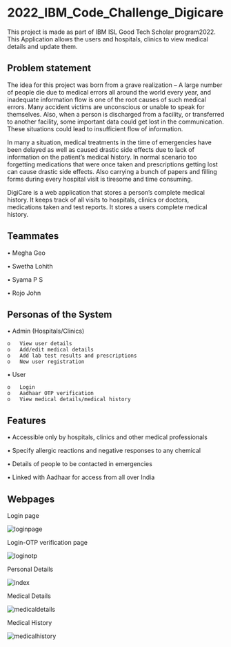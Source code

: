 
# 2022_IBM_Code_Challenge_Digicare

This project is made as part of IBM ISL Good Tech Scholar program2022. This Application allows the users and hospitals, clinics to view medical details and update them.




## Problem statement
The idea for this project was born from a grave realization – A large number of people die due to medical errors all around the world every year, and inadequate information flow is one of the root causes of such medical errors. Many accident victims are unconscious or unable to speak for themselves. Also, when a person is discharged from a facility, or transferred to another facility, some important data could get lost in the communication. These situations could lead to insufficient flow of information. 

In many a situation, medical treatments in the time of emergencies have been delayed as well as caused drastic side effects due to lack of information on the patient’s medical history. In normal scenario too forgetting medications that were once taken and prescriptions getting lost can cause drastic side effects. Also carrying a bunch of papers and filling forms during every hospital visit is tiresome and time consuming.

DigiCare is a web application that stores a person’s complete medical history. It keeps track of all visits to hospitals, clinics or doctors, medications taken and test reports. It stores a users complete medical history.

## Teammates
•	Megha Geo

•	Swetha Lohith

•	Syama P S

•	Rojo John

## Personas of the System
•	Admin (Hospitals/Clinics)

    o	View user details
    o	Add/edit medical details
    o	Add lab test results and prescriptions
    o	New user registration

•	User

    o	Login
    o	Aadhaar OTP verification 
    o	View medical details/medical history
## Features
•	Accessible only by hospitals, clinics and other medical professionals

•	Specify allergic reactions and negative responses to any chemical

•	Details of people to be contacted in emergencies

•	Linked with Aadhaar for access from all over India 
## Webpages
Login page

![loginpage](https://user-images.githubusercontent.com/104809724/167249063-2dba4a44-1e8a-42e0-923d-fae68de5f227.png)


Login-OTP verification page

![loginotp](https://user-images.githubusercontent.com/104809724/167249072-5c4a06f6-cdfa-4c97-93b5-0edfecf56b53.png)


Personal Details

![index](https://user-images.githubusercontent.com/104809724/167249095-dfa93ea1-a3b5-43c9-ad4c-7a99a686d790.png)


Medical Details

![medicaldetails](https://user-images.githubusercontent.com/104809724/167249104-1713be72-c907-4c91-a9d8-19941390c783.png)


Medical History

![medicalhistory](https://user-images.githubusercontent.com/104809724/167249116-c80277de-b4c9-4196-8352-94e6d7318f7d.png)
